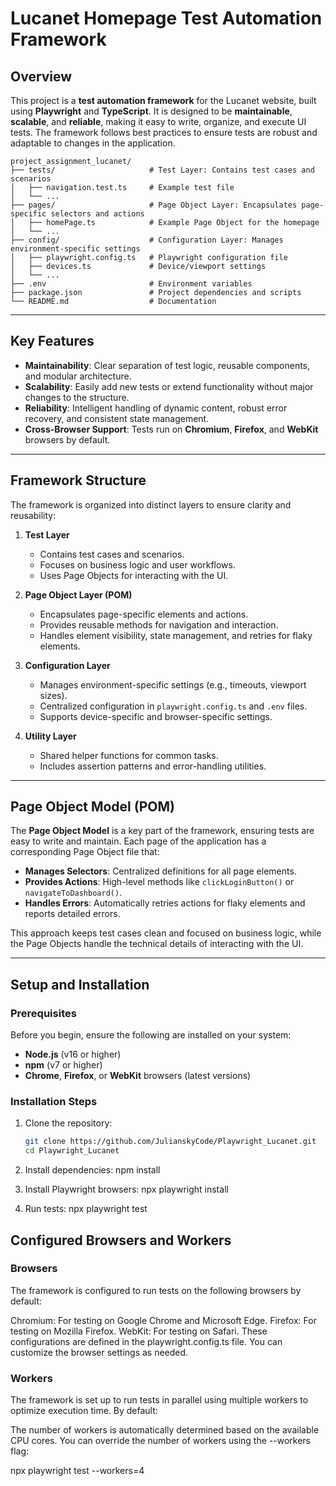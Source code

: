 # Lucanet Homepage Test Automation Framework

## Overview

This project is a **test automation framework** for the Lucanet website, built using **Playwright** and **TypeScript**. It is designed to be **maintainable**, **scalable**, and **reliable**, making it easy to write, organize, and execute UI tests. The framework follows best practices to ensure tests are robust and adaptable to changes in the application.

```plaintext
project_assignment_lucanet/
├── tests/                     # Test Layer: Contains test cases and scenarios
│   ├── navigation.test.ts     # Example test file
│   └── ...
├── pages/                     # Page Object Layer: Encapsulates page-specific selectors and actions
│   ├── homePage.ts            # Example Page Object for the homepage
│   └── ...
├── config/                    # Configuration Layer: Manages environment-specific settings
│   ├── playwright.config.ts   # Playwright configuration file
│   ├── devices.ts             # Device/viewport settings
│   └── ...
├── .env                       # Environment variables
├── package.json               # Project dependencies and scripts
└── README.md                  # Documentation
```

---

## Key Features

- **Maintainability**: Clear separation of test logic, reusable components, and modular architecture.
- **Scalability**: Easily add new tests or extend functionality without major changes to the structure.
- **Reliability**: Intelligent handling of dynamic content, robust error recovery, and consistent state management.
- **Cross-Browser Support**: Tests run on **Chromium**, **Firefox**, and **WebKit** browsers by default.

---

## Framework Structure

The framework is organized into distinct layers to ensure clarity and reusability:

1. **Test Layer**  
   - Contains test cases and scenarios.  
   - Focuses on business logic and user workflows.  
   - Uses Page Objects for interacting with the UI.

2. **Page Object Layer (POM)**  
   - Encapsulates page-specific elements and actions.  
   - Provides reusable methods for navigation and interaction.  
   - Handles element visibility, state management, and retries for flaky elements.

3. **Configuration Layer**  
   - Manages environment-specific settings (e.g., timeouts, viewport sizes).  
   - Centralized configuration in `playwright.config.ts` and `.env` files.  
   - Supports device-specific and browser-specific settings.

4. **Utility Layer**  
   - Shared helper functions for common tasks.  
   - Includes assertion patterns and error-handling utilities.

---

## Page Object Model (POM)

The **Page Object Model** is a key part of the framework, ensuring tests are easy to write and maintain. Each page of the application has a corresponding Page Object file that:

- **Manages Selectors**: Centralized definitions for all page elements.  
- **Provides Actions**: High-level methods like `clickLoginButton()` or `navigateToDashboard()`.  
- **Handles Errors**: Automatically retries actions for flaky elements and reports detailed errors.

This approach keeps test cases clean and focused on business logic, while the Page Objects handle the technical details of interacting with the UI.

---

## Setup and Installation

### Prerequisites

Before you begin, ensure the following are installed on your system:

- **Node.js** (v16 or higher)  
- **npm** (v7 or higher)  
- **Chrome**, **Firefox**, or **WebKit** browsers (latest versions)

### Installation Steps

1. Clone the repository:
   ```bash
   git clone https://github.com/JulianskyCode/Playwright_Lucanet.git
   cd Playwright_Lucanet

2. Install dependencies:
   npm install

3. Install Playwright browsers:
   npx playwright install

4. Run tests:
   npx playwright test

## Configured Browsers and Workers

### Browsers
   The framework is configured to run tests on the following browsers by default:

   Chromium: For testing on Google Chrome and Microsoft Edge.
   Firefox: For testing on Mozilla Firefox.
   WebKit: For testing on Safari.
   These configurations are defined in the playwright.config.ts file. You can customize the browser settings as needed.

### Workers
   The framework is set up to run tests in parallel using multiple workers to optimize execution time. By default:

   The number of workers is automatically determined based on the available CPU cores.
   You can override the number of workers using the --workers flag:

   npx playwright test --workers=4
